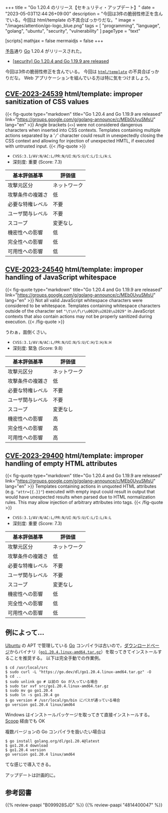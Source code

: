+++
title = "Go 1.20.4 のリリース【セキュリティ・アップデート】"
date =  "2023-05-03T12:44:26+09:00"
description = "今回は3件の脆弱性修正を含んでいる。今回は html/template の不具合ばっかりだな。"
image = "/images/attention/go-logo_blue.png"
tags  = [ "programming", "language", "golang", "ubuntu", "security", "vulnerability" ]
pageType = "text"

[scripts]
  mathjax = false
  mermaidjs = false
+++

[予告](https://groups.google.com/g/golang-announce/c/vFRFE07dbB8 "[security] Go 1.20.4 and Go 1.19.9 pre-announcement")通り [Go] 1.20.4 がリリースされた。

- [[security] Go 1.20.4 and Go 1.19.9 are released](https://groups.google.com/g/golang-announce/c/MEb0UyuSMsU)

今回は3件の脆弱性修正を含んでいる。
今回は [`html/template`](https://pkg.go.dev/html/template "template package - html/template - Go Packages") の不具合ばっかりだな。
Web アプリケーションを組んでいる方は特に気をつけましょう。

## [CVE-2023-24539] html/template: improper sanitization of CSS values

{{< fig-quote type="markdown" title="Go 1.20.4 and Go 1.19.9 are released" link="https://groups.google.com/g/golang-announce/c/MEb0UyuSMsU" lang="en" >}}
Angle brackets (`<>`) were not considered dangerous characters when inserted into CSS contexts. Templates containing multiple actions separated by a '`/`' character could result in unexpectedly closing the CSS context and allowing for injection of unexpected HMTL, if executed with untrusted input.
{{< /fig-quote >}}

- `CVSS:3.1/AV:N/AC:L/PR:N/UI:N/S:U/C:L/I:L/A:L`
- 深刻度: 重要 (Score: 7.3)

| 基本評価基準 | 評価値 |
|--------|-------|
| 攻撃元区分 | ネットワーク |
| 攻撃条件の複雑さ | 低 |
| 必要な特権レベル | 不要 |
| ユーザ関与レベル | 不要 |
| スコープ | 変更なし |
| 機密性への影響 | 低 |
| 完全性への影響 | 低 |
| 可用性への影響 | 低 |

## [CVE-2023-24540] html/template: improper handling of JavaScript whitespace

{{< fig-quote type="markdown" title="Go 1.20.4 and Go 1.19.9 are released" link="https://groups.google.com/g/golang-announce/c/MEb0UyuSMsU" lang="en" >}}
Not all valid JavaScript whitespace characters were considered to be whitespace. Templates containing whitespace characters outside of the character set `"\t\n\f\r\u0020\u2028\u2029"` in JavaScript contexts that also contain actions may not be properly sanitized during execution.
{{< /fig-quote >}}

うわぁ，面倒くさい。

- `CVSS:3.1/AV:N/AC:L/PR:N/UI:N/S:U/C:H/I:H/A:H`
- 深刻度: 緊急 (Score: 9.8)

| 基本評価基準 | 評価値 |
|--------|-------|
| 攻撃元区分 | ネットワーク |
| 攻撃条件の複雑さ | 低 |
| 必要な特権レベル | 不要 |
| ユーザ関与レベル | 不要 |
| スコープ | 変更なし |
| 機密性への影響 | 高 |
| 完全性への影響 | 高 |
| 可用性への影響 | 高 |

## [CVE-2023-29400] html/template: improper handling of empty HTML attributes

{{< fig-quote type="markdown" title="Go 1.20.4 and Go 1.19.9 are released" link="https://groups.google.com/g/golang-announce/c/MEb0UyuSMsU" lang="en" >}}
Templates containing actions in unquoted HTML attributes (e.g. `"attr={{.}}"`) executed with empty input could result in output that would have unexpected results when parsed due to HTML normalization rules. This may allow injection of arbitrary attributes into tags.
{{< /fig-quote >}}

- `CVSS:3.1/AV:N/AC:L/PR:N/UI:N/S:U/C:L/I:L/A:L`
- 深刻度: 重要 (Score: 7.3)

| 基本評価基準 | 評価値 |
|--------|-------|
| 攻撃元区分 | ネットワーク |
| 攻撃条件の複雑さ | 低 |
| 必要な特権レベル | 不要 |
| ユーザ関与レベル | 不要 |
| スコープ | 変更なし |
| 機密性への影響 | 低 |
| 完全性への影響 | 低 |
| 可用性への影響 | 低 |

## 例によって...

[Ubuntu] の APT で管理している [Go] コンパイラは古いので，[ダウンロードページ](https://go.dev/dl/ "Downloads - go.dev")からバイナリ（[`go1.20.4.linux-amd64.tar.gz`](https://go.dev/dl/go1.20.4.linux-amd64.tar.gz)）を取ってきてインストールすることを推奨する。
以下は完全手動での作業例。

```text
$ cd /usr/local/src
$ sudo curl -L "https://go.dev/dl/go1.20.4.linux-amd64.tar.gz" -O
$ cd ..
$ sudo unlink go # 以前の Go が入っている場合
$ sudo tar xvf src/go1.20.4.linux-amd64.tar.gz
$ sudo mv go go1.20.4
$ sudo ln -s go1.20.4 go
$ go version # /usr/local/go/bin にパスが通っている場合
go version go1.20.4 linux/amd64
```

Windows はインストールパッケージを取ってきて直接インストールする。
[Scoop] 経由でも OK

複数バージョンの Go コンパイラを扱いたい場合は

```text
$ go install golang.org/dl/go1.20.4@latest
$ go1.20.4 download
$ go1.20.4 version
go version go1.20.4 linux/amd64
```

てな感じで導入できる。

アップデートは計画的に。

[Go]: https://go.dev/
[Ubuntu]: https://www.ubuntu.com/ "The leading operating system for PCs, IoT devices, servers and the cloud | Ubuntu"
[Scoop]: https://scoop.sh/
[CVE-2023-24539]: https://nvd.nist.gov/vuln/detail/CVE-2023-24539
[CVE-2023-24540]: https://nvd.nist.gov/vuln/detail/CVE-2023-24540
[CVE-2023-29400]: https://nvd.nist.gov/vuln/detail/CVE-2023-29400

## 参考図書

{{% review-paapi "B099928SJD" %}} <!-- プログラミング言語Go -->
{{% review-paapi "4814400047" %}} <!-- 初めてのGo言語 -->
